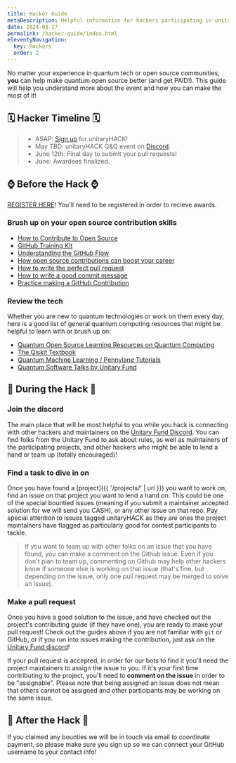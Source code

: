 ```yaml
---
title: Hacker Guide
metaDescription: Helpful information for hackers participating in unitaryHACK
date: 2024-03-27
permalink: /hacker-guide/index.html
eleventyNavigation:
  key: Hackers
  order: 2
---
```


No matter your experience in quantum tech or open source communities, **you** can help make quantum open source better (and get PAID!). This guide will help you understand more about the event and how you can make the most of it!

## 🗓️ Hacker Timeline 🗓️

> - ASAP: [Sign up](https://airtable.com/app5sTD1ailjCEft1/pag7CoNawqpRfN6Oo/form) for unitaryHACK!
> - May TBD: unitaryHACK Q&Q event on [Discord](http://discord.unitary.fund/).
> - June 12th: Final day to submit your pull requests!
> - June: Awardees finalized.

## ⌚ Before the Hack ⌚

[REGISTER HERE](https://airtable.com/app5sTD1ailjCEft1/pag7CoNawqpRfN6Oo/form)! You'll need to be registered in order to recieve awards.

### Brush up on your open source contribution skills

- [How to Contribute to Open Source](https://opensource.guide/)
- [GitHub Training Kit](https://training.github.com/)
- [Understanding the GitHub Flow](https://guides.github.com/introduction/flow/)
- [How open source contributions can boost your career](https://opensource.com/article/19/5/how-get-job-doing-open-source)
- [How to write the perfect pull request](https://github.blog/2015-01-21-how-to-write-the-perfect-pull-request/)
- [How to write a good commit message](https://dev.to/chrissiemhrk/git-commit-message-5e21)
- [Practice making a GitHub Contribution](https://github.com/firstcontributions/first-contributions)

### Review the tech

Whether you are new to quantum technologies or work on them every day, here is a good list of general quantum computing resources that might be helpful to learn with or brush up on:

- [Quantum Open Source Learning Resources on Quantum Computing](https://qosf.org/learn_quantum/)
- [The Qiskit Textbook](https://qiskit.org/textbook/preface.html)
- [Quantum Machine Learning / Pennylane Tutorials](https://pennylane.ai/qml/)
- [Quantum Software Talks by Unitary Fund](https://unitary.fund/talks.html)

<!-- ### Dig into the docs

If there is a project from the [participating projects]({{ '/projects/' | url }}) that you think you want to work on, go through their docs and see if you can setup a project with the tool/software on your computer. If you have trouble with that then you can ask questions either by filing issues on the project repo, or on the #help-me channel on the [Unitary Fund discord](http://discord.unitary.fund). -->

## 🔨 During the Hack 🔨

### Join the discord

The main place that will be most helpful to you while you hack is connecting with other hackers and maintainers on the [Unitary Fund Discord](http://discord.unitary.fund). You can find folks from the Unitary Fund to ask about rules, as well as maintainers of the participating projects, and other hackers who might be able to lend a hand or team up (totally encouraged)!

### Find a task to dive in on

Once you have found a [project]({{ '/projects/' | url }}) you want to work on, find an issue on that project you want to lend a hand on. This could be one of the special bountied issues (meaning if you submit a maintainer accepted solution for we will send you CASH), or any other issue on that repo. Pay special attention to issues tagged unitaryHACK as they are ones the project maintainers have flagged as particularly good for contest participants to tackle.

> If you want to team up with other folks on an issue that you have found, you can make a comment on the Github issue. Even if you don't plan to team up, commenting on Github may help other hackers know if someone else is working on that issue (that's fine, but depending on the issue, only one pull request may be merged to solve an issue).

### Make a pull request

Once you have a good solution to the issue, and have checked out the project's contributing guide (if they have one), you are ready to make your pull request! Check out the guides above if you are not familiar with `git` or GitHub, or if you run into issues making the contribution, just ask on the [Unitary Fund discord](http://discord.unitary.fund)!

If your pull request is accepted, in order for our bots to find it you'll need the project maintainers to assign the issue to you. If it's your first time contributing to the project, you'll need to **comment on the issue** in order to be "assignable". Please note that being assigned an issue does not mean that others cannot be assigned and other participants may be working on the same issue.

## 🎉 After the Hack 🎉

If you claimed any bounties we will be in touch via email to coordinate payment, so please make sure you sign up so we can connect your GitHub username to your contact info!
